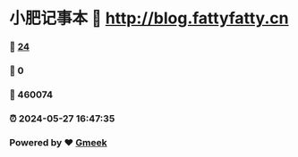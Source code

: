 # 小肥记事本 :link: http://blog.fattyfatty.cn 
### :page_facing_up: [24](http://blog.fattyfatty.cn/tag.html) 
### :speech_balloon: 0 
### :hibiscus: 460074 
### :alarm_clock: 2024-05-27 16:47:35 
### Powered by :heart: [Gmeek](https://github.com/Meekdai/Gmeek)
